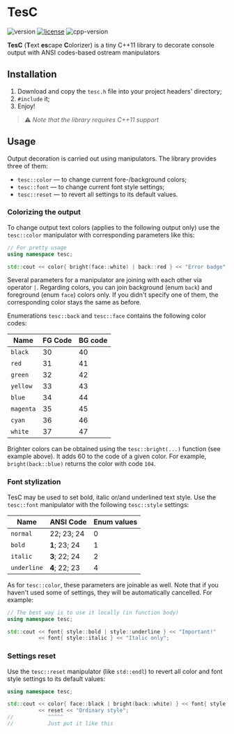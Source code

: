 # TesC
![version](https://img.shields.io/badge/version-0.1-brightgreen)
[![license](https://img.shields.io/badge/license-MIT-blue)](LICENSE.md)
![cpp-version](https://img.shields.io/badge/C%2B%2B-≥11-blue)

**TesC** (**T**ext **es**cape **C**olorizer) is a tiny C++11 library to decorate console output with ANSI codes-based ostream manipulators

## Installation
1. Download and copy the `tesc.h` file into your project headers' directory;
2. `#include` it;
3. Enjoy!

> ⚠️ *Note that the library requires C++11 support*

## Usage
Output decoration is carried out using manipulators. The library provides three of them:

* `tesc::color` — to change current fore-/background colors;
* `tesc::font` — to change current font style settings;
* `tesc::reset` — to revert all settings to its default values.

### Colorizing the output
To change output text colors (applies to the following output only) use the `tesc::color` manipulator with corresponding parameters like this:

```C++
// For pretty usage
using namespace tesc;

std::cout << color{ bright(face::white) | back::red } << "Error badge";
```

Several parameters for a manipulator are joining with each other via operator `|`. Regarding colors, you can join background (enum `back`) and foreground (enum `face`) colors only. If you didn't specify one of them, the corresponding color stays the same as before.

Enumerations `tesc::back` and `tesc::face` contains the following color codes:

| Name      | FG Code | BG code |
|-----------|---------|---------|
| `black`   | 30      | 40      |
| `red`     | 31      | 41      |
| `green`   | 32      | 42      |
| `yellow`  | 33      | 43      |
| `blue`    | 34      | 44      |
| `magenta` | 35      | 45      |
| `cyan`    | 36      | 46      |
| `white`   | 37      | 47      |

Brighter colors can be obtained using the `tesc::bright(...)` function (see example above). It adds 60 to the code of a given color. For example, `bright(back::blue)` returns the color with code `104`.

### Font stylization
TesC may be used to set bold, italic or/and underlined text style. Use the `tesc::font` manipulator with the following `tesc::style` settings:

| Name        | ANSI Code     | Enum values |
|-------------|---------------|-------------|
| `normal`    | 22; 23; 24    | 0           |
| `bold`      | **1**; 23; 24 | 1           |
| `italic`    | **3**; 22; 24 | 2           |
| `underline` | **4**; 22; 23 | 4           |

As for `tesc::color`, these parameters are joinable as well. Note that if you haven't used some of settings, they will be automatically cancelled. For example:

```C++
// The best way is to use it locally (in function body)
using namespace tesc;

std::cout << font{ style::bold | style::underline } << "Important!"
          << font{ style::italic } << "Italic only";
```

### Settings reset
Use the `tesc::reset` manipulator (like `std::endl`) to revert all color and font style settings to its default values:

```C++
using namespace tesc;

std::cout << color{ face::black | bright(back::white) } << font{ style::bold } << "Stylized text"
          << reset << "Ordinary style";
//           ^^^^^
//           Just put it like this
```
